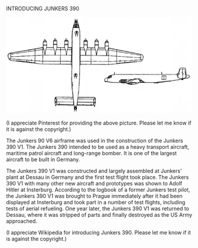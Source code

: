 INTRODUCING JUNKERS 390


![INTRODUCING JUNKERS 390](https://github.com/ywangnccu/ywang/blob/main/images/Junker_390.jpg)

(I appreciate Pinterest for providing the above picture. Please let me know if it is against the copyright.)

The Junkers 90 V6 airframe was used in the construction of the Junkers 390 V1. The Junkers 390 intended to be used as a heavy transport aircraft, maritime patrol aircraft and long-range bomber. 
It is one of the largest aircraft to be built in Germany.

The Junkers 390 V1 was constructed and largely assembled at Junkers' plant at Dessau in Germany and the first test flight took place. 
The Junkers 390 V1 with many other new aircraft and prototypes was shown to Adolf Hitler at Insterburg. According to the logbook of a former Junkers test pilot, 
the Junkers 390 V1 was brought to Prague immediately after it had been displayed at Insterburg and took part in a number of test flights, including tests of aerial refueling. 
One year later, the Junkers 390 V1 was returned to Dessau, where it was stripped of parts and finally destroyed as the US Army approached.


(I appreciate Wikipedia for introducing Junkers 390. Please let me know if it is against the copyright.)
